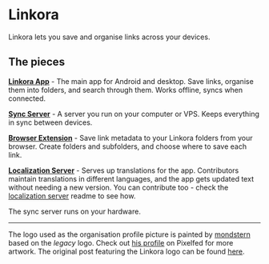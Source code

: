 # Linkora

Linkora lets you save and organise links across your devices.

## The pieces

**[Linkora App](https://github.com/LinkoraApp/Linkora)** - The main app for Android and desktop. Save links, organise them into folders, and search through them. Works offline, syncs when connected.

**[Sync Server](https://github.com/LinkoraApp/sync-server)** - A server you run on your computer or VPS. Keeps everything in sync between devices.

**[Browser Extension](https://github.com/LinkoraApp/browser-extension)** - Save link metadata to your Linkora folders from your browser. Create folders and subfolders, and choose where to save each link.

**[Localization Server](https://github.com/LinkoraApp/localization-server)** - Serves up translations for the app. Contributors maintain translations in different languages, and the app gets updated text without needing a new version. You can contribute too - check the [localization server](https://github.com/LinkoraApp/localization-server) readme to see how.

The sync server runs on your hardware.

---

The logo used as the organisation profile picture is painted
by [mondstern](https://pixelfed.social/mondstern) based on the _legacy_ logo.
Check out [his profile](https://pixelfed.social/mondstern) on Pixelfed for more artwork.
The original post featuring the Linkora logo can be
found [here](https://pixelfed.social/p/mondstern/747494483548287527).
